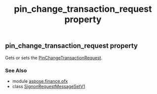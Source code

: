 ﻿---
title: pin_change_transaction_request property
second_title: Aspose.Finance for Python via .NET API References
description: 
type: docs
weight: 40
url: /python-net/aspose.finance.ofx/signonrequestmessagesetv1/pin_change_transaction_request/
is_root: false
---

## pin_change_transaction_request property


Gets or sets the [PinChangeTransactionRequest](/finance/python-net/aspose.finance.ofx.signon/pinchangetransactionrequest).

### See Also
* module [aspose.finance.ofx](../../)
* class [SignonRequestMessageSetV1](/finance/python-net/aspose.finance.ofx/signonrequestmessagesetv1)
